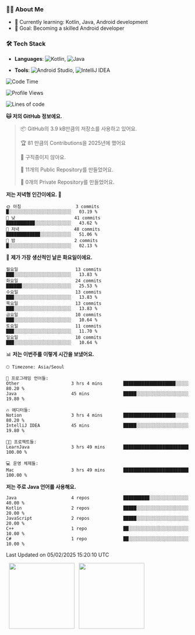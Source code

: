 ### 👨‍💻 About Me
- 🌱 Currently learning: Kotlin, Java, Android development
- 🎯 Goal: Becoming a skilled Android developer

### 🛠 Tech Stack
- **Languages**: ![Kotlin](https://img.shields.io/badge/Kotlin-0095D5?style=flat-square&logo=kotlin&logoColor=white), 
![Java](https://img.shields.io/badge/Java-007396?style=flat-square&logo=coffeescript&logoColor=white)

- **Tools**:
![Android Studio](https://img.shields.io/badge/Android%20Studio-3DDC84?style=flat-square&logo=android-studio&logoColor=white), 
![IntelliJ IDEA](https://img.shields.io/badge/IntelliJ%20IDEA-000000?style=flat-square&logo=intellij-idea&logoColor=white)

<!--START_SECTION:waka-->
![Code Time](http://img.shields.io/badge/Code%20Time-21%20hrs%2032%20mins-blue)

![Profile Views](http://img.shields.io/badge/Profile%20Views-8-blue)

![Lines of code](https://img.shields.io/badge/%EC%A0%80%EB%8A%94%20%EC%97%AC%ED%83%9C%EA%B9%8C%EC%A7%80%20-55.3%20thousand%20%EC%A4%84%EC%9D%98%20%EC%BD%94%EB%93%9C%EB%A5%BC%20%EC%9E%91%EC%84%B1%ED%96%88%EC%96%B4%EC%9A%94.-blue)

**🐱 저의 GitHub 정보에요.** 

> 📦 GitHub의 3.9 kB만큼의 저장소를 사용하고 있어요. 
 > 
> 🏆 81 만큼의 Contributions을 2025년에 했어요
 > 
> 🚫 구직중이지 않아요.
 > 
> 📜 11개의 Public Repository를 만들었어요. 
 > 
> 🔑 0개의 Private Repository를 만들었어요. 
 > 
**저는 저녁형 인간이에요. 🦉** 

```text
🌞 아침                     3 commits           █░░░░░░░░░░░░░░░░░░░░░░░░   03.19 % 
🌆 낮　                     41 commits          ███████████░░░░░░░░░░░░░░   43.62 % 
🌃 저녁                     48 commits          █████████████░░░░░░░░░░░░   51.06 % 
🌙 밤　                     2 commits           █░░░░░░░░░░░░░░░░░░░░░░░░   02.13 % 
```
📅 **제가 가장 생산적인 날은 화요일이에요.** 

```text
월요일                      13 commits          ███░░░░░░░░░░░░░░░░░░░░░░   13.83 % 
화요일                      24 commits          ██████░░░░░░░░░░░░░░░░░░░   25.53 % 
수요일                      13 commits          ███░░░░░░░░░░░░░░░░░░░░░░   13.83 % 
목요일                      13 commits          ███░░░░░░░░░░░░░░░░░░░░░░   13.83 % 
금요일                      10 commits          ███░░░░░░░░░░░░░░░░░░░░░░   10.64 % 
토요일                      11 commits          ███░░░░░░░░░░░░░░░░░░░░░░   11.70 % 
일요일                      10 commits          ███░░░░░░░░░░░░░░░░░░░░░░   10.64 % 
```


📊 **저는 이번주를 이렇게 시간을 보냈어요.** 

```text
🕑︎ Timezone: Asia/Seoul

💬 프로그래밍 언어들: 
Other                    3 hrs 4 mins        ████████████████████░░░░░   80.20 % 
Java                     45 mins             █████░░░░░░░░░░░░░░░░░░░░   19.80 % 

🔥 에디터들: 
Notion                   3 hrs 4 mins        ████████████████████░░░░░   80.20 % 
IntelliJ IDEA            45 mins             █████░░░░░░░░░░░░░░░░░░░░   19.80 % 

🐱‍💻 프로젝트들: 
LearnJava                3 hrs 49 mins       █████████████████████████   100.00 % 

💻 운영 체제들: 
Mac                      3 hrs 49 mins       █████████████████████████   100.00 % 
```

**저는 주로 Java 언어를 사용해요.** 

```text
Java                     4 repos             ██████████░░░░░░░░░░░░░░░   40.00 % 
Kotlin                   2 repos             █████░░░░░░░░░░░░░░░░░░░░   20.00 % 
JavaScript               2 repos             █████░░░░░░░░░░░░░░░░░░░░   20.00 % 
C++                      1 repo              ██░░░░░░░░░░░░░░░░░░░░░░░   10.00 % 
C#                       1 repo              ██░░░░░░░░░░░░░░░░░░░░░░░   10.00 % 
```




 Last Updated on 05/02/2025 15:20:10 UTC
<!--END_SECTION:waka-->

<p>
  <img height="180em" src="https://github-readme-stats.vercel.app/api?username=JongHyun070105&show_icons=true&include_all_commits=true&bg_color=0d1117&title_color=ffffff&text_color=c9d1d9&icon_color=79ff97">
  <img height="180em" src="https://github-readme-stats.vercel.app/api/top-langs/?username=JongHyun070105&layout=compact&langs_count=4&bg_color=0d1117&title_color=ffffff&text_color=c9d1d9&hide=php&hide_repo=EcoStep,mimir,git-session">
</p>

